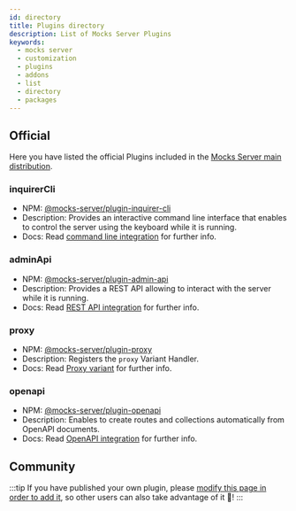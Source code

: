 ```yaml
---
id: directory
title: Plugins directory
description: List of Mocks Server Plugins
keywords:
  - mocks server
  - customization
  - plugins
  - addons
  - list
  - directory
  - packages
---
```


## Official

Here you have listed the official Plugins included in the [Mocks Server main distribution](https://github.com/mocks-server/main/tree/master/packages/main).

### inquirerCli

* NPM: [@mocks-server/plugin-inquirer-cli](https://www.npmjs.com/package/@mocks-server/plugin-inquirer-cli)
* Description: Provides an interactive command line interface that enables to control the server using the keyboard while it is running.
* Docs: Read [command line integration](../integrations/command-line.md) for further info.

### adminApi

* NPM: [@mocks-server/plugin-admin-api](https://www.npmjs.com/package/@mocks-server/plugin-admin-api)
* Description: Provides a REST API allowing to interact with the server while it is running.
* Docs: Read [REST API integration](../integrations/rest-api.md) for further info.

### proxy

* NPM: [@mocks-server/plugin-proxy](https://www.npmjs.com/package/@mocks-server/plugin-proxy)
* Description: Registers the `proxy` Variant Handler.
* Docs: Read [Proxy variant](../usage/variants/proxy.md) for further info.

### openapi

* NPM: [@mocks-server/plugin-openapi](https://www.npmjs.com/package/@mocks-server/plugin-openapi)
* Description: Enables to create routes and collections automatically from OpenAPI documents.
* Docs: Read [OpenAPI integration](../integrations/openapi.md) for further info.

## Community

:::tip
If you have published your own plugin, please [modify this page in order to add it](https://github.com/mocks-server/website/tree/master/docs/v./directory.md), so other users can also take advantage of it 🙂!
:::
